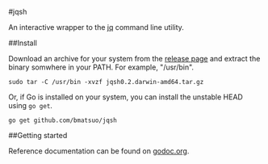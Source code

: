 #jqsh

An interactive wrapper to the [jq](http://stedolan.github.io/jq/) command line utility.

##Install

Download an archive for your system from the [release
page](https://github.com/bmatsuo/jqsh/releases) and extract the binary somwhere
in your PATH. For example, "/usr/bin".

    sudo tar -C /usr/bin -xvzf jqsh0.2.darwin-amd64.tar.gz

Or, if Go is installed on your system, you can install the unstable HEAD using
`go get`.

    go get github.com/bmatsuo/jqsh

##Getting started

Reference documentation can be found on
[godoc.org](http://godoc.org/github.com/bmatsuo/jqsh).
